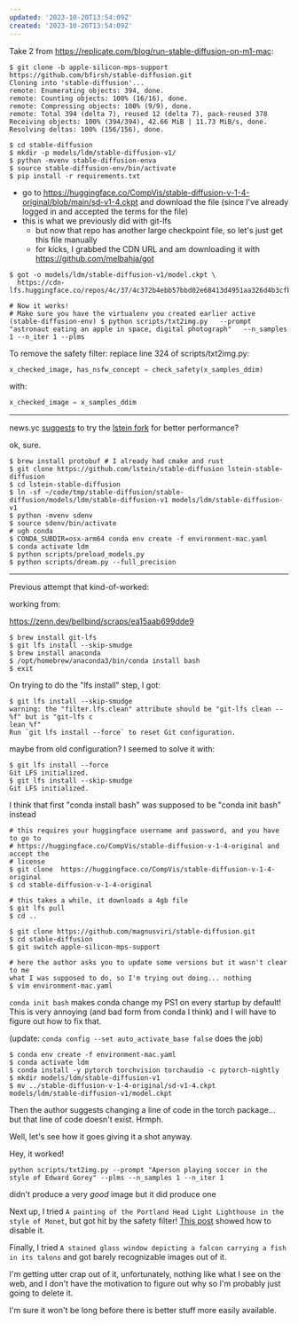 ```yaml
---
updated: '2023-10-20T13:54:09Z'
created: '2023-10-20T13:54:09Z'
---
```

Take 2 from https://replicate.com/blog/run-stable-diffusion-on-m1-mac:

```
$ git clone -b apple-silicon-mps-support https://github.com/bfirsh/stable-diffusion.git
Cloning into 'stable-diffusion'...
remote: Enumerating objects: 394, done.
remote: Counting objects: 100% (16/16), done.
remote: Compressing objects: 100% (9/9), done.
remote: Total 394 (delta 7), reused 12 (delta 7), pack-reused 378
Receiving objects: 100% (394/394), 42.66 MiB | 11.73 MiB/s, done.
Resolving deltas: 100% (156/156), done.

$ cd stable-diffusion
$ mkdir -p models/ldm/stable-diffusion-v1/
$ python -mvenv stable-diffusion-enva
$ source stable-diffusion-env/bin/activate
$ pip install -r requirements.txt
```

- go to https://huggingface.co/CompVis/stable-diffusion-v-1-4-original/blob/main/sd-v1-4.ckpt and download the file (since I've already logged in and accepted the terms for the file)
- this is what we previously did with git-lfs
  - but now that repo has another large checkpoint file, so let's just get this file manually
  - for kicks, I grabbed the CDN URL and am downloading it with https://github.com/melbahja/got

```
$ got -o models/ldm/stable-diffusion-v1/model.ckpt \
  https://cdn-lfs.huggingface.co/repos/4c/37/4c372b4ebb57bbd02e68413d4951aa326d4b3cfb6e62db989e529c6d4b26fb21/fe4efff1e174c627256e44ec2991ba279b3816e364b49f9be2abc0b3ff3f8556

# Now it works! 
# Make sure you have the virtualenv you created earlier active
(stable-diffusion-env) $ python scripts/txt2img.py   --prompt "astronaut eating an apple in space, digital photograph"   --n_samples 1 --n_iter 1 --plms
```

To remove the safety filter: replace line 324 of scripts/txt2img.py:

```python
x_checked_image, has_nsfw_concept = check_safety(x_samples_ddim)
```

with:

```python
x_checked_image = x_samples_ddim
```

----------
news.yc [suggests](https://news.ycombinator.com/item?id=32680293) to try the [lstein fork](https://github.com/lstein/stable-diffusion/blob/main/README-Mac-MPS.md) for better performance?

ok, sure.

```
$ brew install protobuf # I already had cmake and rust
$ git clone https://github.com/lstein/stable-diffusion lstein-stable-diffusion
$ cd lstein-stable-diffusion
$ ln -sf ~/code/tmp/stable-diffusion/stable-diffusion/models/ldm/stable-diffusion-v1 models/ldm/stable-diffusion-v1
$ python -mvenv sdenv
$ source sdenv/bin/activate
# ugh conda
$ CONDA_SUBDIR=osx-arm64 conda env create -f environment-mac.yaml
$ conda activate ldm
$ python scripts/preload_models.py
$ python scripts/dream.py --full_precision
```


------

Previous attempt that kind-of-worked:

working from:

https://zenn.dev/bellbind/scraps/ea15aab699dde9

```
$ brew install git-lfs
$ git lfs install --skip-smudge
$ brew install anaconda
$ /opt/homebrew/anaconda3/bin/conda install bash
$ exit
```

On trying to do the "lfs install" step, I got:

```
$ git lfs install --skip-smudge
warning: the "filter.lfs.clean" attribute should be "git-lfs clean -- %f" but is "git-lfs c
lean %f"
Run `git lfs install --force` to reset Git configuration.
```

maybe from old configuration? I seemed to solve it with:

```
$ git lfs install --force
Git LFS initialized.
$ git lfs install --skip-smudge
Git LFS initialized.
```

I think that first "conda install bash" was supposed to be "conda init bash" instead

```
# this requires your huggingface username and password, and you have to go to
# https://huggingface.co/CompVis/stable-diffusion-v-1-4-original and accept the
# license
$ git clone  https://huggingface.co/CompVis/stable-diffusion-v-1-4-original
$ cd stable-diffusion-v-1-4-original

# this takes a while, it downloads a 4gb file
$ git lfs pull
$ cd ..

$ git clone https://github.com/magnusviri/stable-diffusion.git
$ cd stable-diffusion
$ git switch apple-silicon-mps-support

# here the author asks you to update some versions but it wasn't clear to me
what I was supposed to do, so I'm trying out doing... nothing
$ vim environment-mac.yaml
```

`conda init bash` makes conda change my PS1 on every startup by default! This is very annoying (and bad form from conda I think) and I will have to figure out how to fix that.

(update: `conda config --set auto_activate_base false` does the job)

```
$ conda env create -f environment-mac.yaml
$ conda activate ldm
$ conda install -y pytorch torchvision torchaudio -c pytorch-nightly
$ mkdir models/ldm/stable-diffusion-v1
$ mv ../stable-diffusion-v-1-4-original/sd-v1-4.ckpt models/ldm/stable-diffusion-v1/model.ckpt
```

Then the author suggests changing a line of code in the torch package... but that line of code doesn't exist. Hrmph.

Well, let's see how it goes giving it a shot anyway.

Hey, it worked!

```
python scripts/txt2img.py --prompt "Aperson playing soccer in the style of Edward Gorey" --plms --n_samples 1 --n_iter 1
```

didn't produce a very _good_ image but it did produce one

Next up, I tried `A painting of the Portland Head Light Lighthouse in the style of Monet`, but got hit by the safety filter! [This post](https://www.reddit.com/r/StableDiffusion/comments/wv2nw0/tutorial_how_to_remove_the_safety_filter_in_5/) showed how to disable it.

Finally, I tried `A stained glass window depicting a falcon carrying a fish in its talons` and got barely recognizable images out of it.

I'm getting utter crap out of it, unfortunately, nothing like what I see on the web, and I don't have the motivation to figure out why so I'm probably just going to delete it.

I'm sure it won't be long before there is better stuff more easily available.
